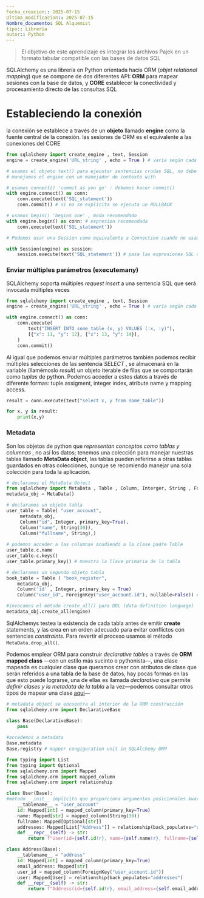 ```yaml
---
Fecha_creacion:: 2025-07-15
Ultima_modificacion:: 2025-07-15
Nombre_documento: SQL Alquemist
tipo:: Librería
autor:: Python
---
```

>El objetivo de este aprendizaje es integrar los archivos Pajek en un formato tabular compatible con las bases de datos SQL 

SQLAlchemy es una librería en Python orientada hacia ORM (*objet relational mapping*) que se compone de dos diferentes API: **ORM** para mapear sesiones con la base de datos, y **CORE** establecer la conectividad y procesamiento directo de las consultas SQL  

# Estableciendo la conexión

la conexión se establece a través de un **objeto** llamado **engine** como la fuente central de la conexión. las sesiones de ORM es el equivalente a las conexiones del CORE
```python fold title:connection.py ln:true
from sqlalchemy import create_engine , text, Session
engine = create_engine('URL_string' , echo = True ) # varía según cada db , echo: produce logs

# usamos el objeto text() para ejecutar sentencias crudas SQL, no debe ser el común cuando usamos SQLalchemy
# manejamos el engine con un manejador de contexto with

# usamos connect() 'commit as you go' : debemos hacer commit()   
with engine.connect() as conn: 
	conn.execute(text('SQL_statement'))
	conn.commit() # si no se explicita se ejecuta un ROLLBACK

# usamos begin() 'begins one' , modo recomendado   
with engine.begin() as conn: # expresion recomendada
	conn.execute(text('SQL_statement'))

# Podemos usar una Session como equivalente a Connection cuando no usamos construcciones ORM

with Session(engine) as session: 
	session.execute(text('SQL_statement')) # pasa las expresiones SQL directamente al CORE
```
### Enviar múltiples parámetros (executemany)

SQLAlchemy soporta múltiples *request insert* a una sentencia SQL que será invocada múltiples veces 
```python fold title:executemany.py ln:true
from sqlalchemy import create_engine , text, Session
engine = create_engine('URL_string' , echo = True ) # varía según cada db , echo: produce logs

with engine.connect() as conn:
    conn.execute(
        text("INSERT INTO some_table (x, y) VALUES (:x, :y)"),
        [{"x": 11, "y": 12}, {"x": 13, "y": 14}],
    )
    conn.commit()
```

Al igual que podemos enviar múltiples parámetros también podemos recibir múltiples selecciones de las sentencia *SELECT* , se almacenará en la variable (llamémoslo *result*) un objeto iterable de filas que se comportarán como *tuplas* de python. Podemos acceder a estos datos a través de diferente formas: tuple assigment, integer index, atribute name  y  mapping access. 

```python fold title:tuple_assigment.py  ln:true
result = conn.execute(text("select x, y from some_table"))

for x, y in result:
    print(x,y)
```

### Metadata

Son los objetos de python que *representan conceptos como tablas y columnas* , no así los datos; tenemos una colección para manejar nuestras tablas llamado **MetaData object**, las tablas pueden referirse a otras tablas guardados en otras colecciones, aunque se recomiendo manejar una sola colección para toda la aplicación. 

```python fold title:meta_data.py  ln:true
# declaramos el MetaData Object 
from sqlalchemy import MetaData , Table , Column, Interger, String , Foreigkey 
metadata_obj = MetaData()

# declaramos un objeto tabla
user_table = Table( "user_account",
     metadata_obj,
     Column("id", Integer, primary_key=True),
     Column("name", String(30)),
     Column("fullname", String),)
     
# podemos acceder a las columnas acudiendo a la clase padre Table
user_table.c.name
user_table.c.keys()
user_table.primary_key() # muestra la llave primaria de la tabla

# declaramos un segundo objeto tabla
book_table = Table ( "book_register", 
	metadata_obj,
	Column('id' , Integer, primary_key = True)
	Column("user_id", ForeignKey("user_account.id"), nullable=False)) # añadimos constraint statements 

#invocamos el método create_all() para DDL (data definition language)
metadata_obj.create_all(engine)

```

SqlAlchemys testea la existencia de cada tabla antes de emitir **create** statements, y las crea en un orden adecuado para evitar conflictos con sentencias *constraints*. Para revertir el proceso usamos el método `MetaData.drop_all()`. 

Podemos emplear ORM para construir *declarative tables*  a través de **ORM mapped class** —con un estilo más sucinto o pythonista—, una clase mapeada es cualquier clase que queramos crear con atributos de clase que serán referidos a una tabla de la base de datos, hay pocas formas en las que esto puede lograrse, una de ellas es llamada *declarativa*  que permite *definir clases y la metadata de la tabla* a la vez—podemos consultar otros tipos de mapear una clase  [aqui](https://docs.sqlalchemy.org/en/20/orm/declarative_tables.html#orm-declarative-mapped-column-type-map)—

~~~ python fold title:declarative_base.py 
# metadata object se encuentra al interior de la ORM construcción
from sqlalchemy.orm import DeclarativeBase

class Base(DeclarativeBase):
    pass
    
#accedemos a metadata
Base.metadata
Base.registry # mapper congiguration unit in SQLAlchemy ORM 

from typing import List
from typing import Optional
from sqlalchemy.orm import Mapped
from sqlalchemy.orm import mapped_column
from sqlalchemy.orm import relationship

class User(Base):
#método __init__ implícito que proporciona argumentos posicionales kwards
    __tablename__ = "user_account"
    id: Mapped[int] = mapped_column(primary_key=True)
    name: Mapped[str] = mapped_column(String(30))
    fullname: Mapped[Optional[str]]
    addresses: Mapped[List["Address"]] = relationship(back_populates="user")
    def __repr__(self) -> str:
        return f"User(id={self.id!r}, name={self.name!r}, fullname={self.fullname!r})"

class Address(Base):
    __tablename__ = "address"
    id: Mapped[int] = mapped_column(primary_key=True)
    email_address: Mapped[str]
    user_id = mapped_column(ForeignKey("user_account.id"))
    user: Mapped[User] = relationship(back_populates="addresses")
    def __repr__(self) -> str:
        return f"Address(id={self.id!r}, email_address={self.email_address!r})"
    
~~~
